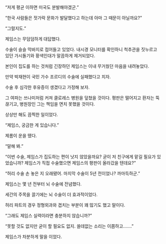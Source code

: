 “저게 평균 이하면 미국도 분발해야겠군.”

“한국 사람들은 젓가락 문화가 발달했다고 하는데 아마 그 때문이 아닐까요?”

“그럴지도.”

제임스는 무덤덤하게 대답했다.

수술이 슬슬 막바지로 접어들고 있었다. 내시경 모니터를 확인하니 척추관을 짓누르고 있던 가시돌기와 황색인대가 말끔하게 제거되었다.

본인이 집도를 하는 것처럼 긴장하던 제임스는 이내 무거웠던 마음을 내려놓았다.

만약 박재현이 국민 가수 조르디의 수술에 실패했다고 치자.

수술 후 심각한 후유증이 생겼다고 가정해 보자.

그 여파는 쓰나미처럼 커져 클로레스 병원을 덮쳤을 것이다. 평판은 떨어지고 환자는 뚝 끊기고, 병원장인 그는 책임을 면치 못했을 것이다.

상상만 해도 끔찍한 일이었다.

“제임스, 궁금한 게 있습니다.”

제롬이 운을 뗐다.

“말해 봐.”

“이번 수술, 제임스가 집도하는 편이 낫지 않았을까요? 굳이 저 친구에게 맡길 필요가 있었습니까? 제임스가 직접 수술했으면 제임스의 평판이 올라갔을 텐데요?”

“허리 수술 손 놓은 지 오래됐어. 마지막 수술이 5년 전이었나? 까마득하군.”

제임스는 몇 년 전부터 뇌 수술에 전념했다.

세간의 주목을 끌기에는 뇌 수술이 더 효과적이었다.

허리 파트의 경우 정형외과와 겹치는 부분이 꽤 많기도 했고 말이다.

“그래도 제임스 실력이라면 충분하지 않습니까?”

“못할 것도 없지만 굳이 할 필요도 없지. 쓸데없는 소리는 이쯤하고…….”

제임스가 차분하게 말을 이었다.